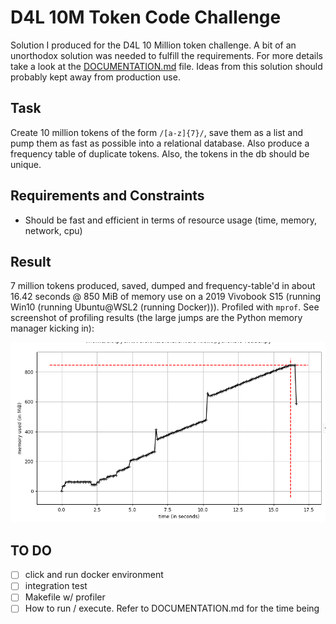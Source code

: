 # D4L 10M Token Code Challenge
Solution I produced for the D4L 10 Million token challenge. A bit of an unorthodox solution was needed to fulfill the requirements. For more details take a look at the [DOCUMENTATION.md](./DOCUMENTATION.md) file. Ideas from this solution should probably kept away from production use.

## Task
Create 10 million tokens of the form `/[a-z]{7}/`, save them as a list and pump them as fast as possible into a relational database. Also produce a frequency table of duplicate tokens. Also, the tokens in the db should be unique.

## Requirements and Constraints
- Should be fast and efficient in terms of resource usage (time, memory, network, cpu)

## Result
7 million tokens produced, saved, dumped and frequency-table'd in about 16.42 seconds @ 850 MiB of memory use on a 2019 Vivobook S15 (running Win10 (running Ubuntu@WSL2 (running Docker))). Profiled with `mprof`. See screenshot of profiling results (the large jumps are the Python memory manager kicking in):

![Profiling results of mprof](./mprof.png?raw=true "Profiling Results")

## TO DO
- [ ] click and run docker environment
- [ ] integration test
- [ ] Makefile w/ profiler
- [ ] How to run / execute. Refer to DOCUMENTATION.md for the time being